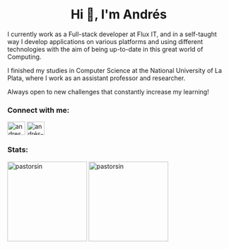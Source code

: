 <h1 align="center">Hi 👋, I'm Andrés</h1>

I currently work as a Full-stack developer at Flux IT, and in a self-taught way I develop applications on various platforms and using different technologies with the aim of being up-to-date in this great world of Computing.

I finished my studies in Computer Science at the National University of La Plata, where I work as an assistant professor and researcher.

Always open to new challenges that constantly increase my learning!

<h3 align="left">Connect with me:</h3>
<p align="left">
<a href="https://twitter.com/andres_milla_07" target="blank"><img align="center" src="https://raw.githubusercontent.com/rahuldkjain/github-profile-readme-generator/master/src/images/icons/Social/twitter.svg" alt="andres_milla_07" height="30" width="40" /></a>
<a href="https://linkedin.com/in/andrés-milla-402892200" target="blank"><img align="center" src="https://raw.githubusercontent.com/rahuldkjain/github-profile-readme-generator/master/src/images/icons/Social/linked-in-alt.svg" alt="andrés-milla-402892200" height="30" width="40" /></a>
</p>

<h3 align="left">Stats:</h3>

<div align="left">
  <img height="180" align="top" src="https://github-readme-stats.vercel.app/api/top-langs?username=pastorsin&show_icons=true&theme=gruvbox&locale=en&layout=compact" alt="pastorsin" />
  <img height="180" align="top" src="https://github-readme-stats.vercel.app/api?username=pastorsin&show_icons=true&theme=gruvbox&locale=en" alt="pastorsin" />
</div>

